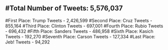 #Total Number of Tweets: 5,576,037 
---
#First Place: Trump Tweets - 2,426,599
#Second Place: Cruz Tweets - 855,164
#Third Place: Clinton Tweets - 697,001
#Fourth Place: Rubio Tweets - 696,432
#Fifth Place: Sanders Tweets - 486,958
#Sixth Place: Kasich Tweets - 192,270
#Seventh Place: Carson Tweets - 127,334
#Last Place: Jeb! Tweets - 94,292
